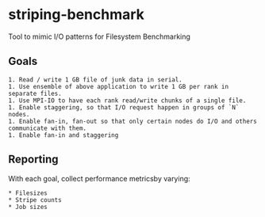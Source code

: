 striping-benchmark
==================

Tool to mimic I/O patterns for Filesystem Benchmarking

## Goals

	1. Read / write 1 GB file of junk data in serial.
	1. Use ensemble of above application to write 1 GB per rank in separate files.
	1. Use MPI-IO to have each rank read/write chunks of a single file.
	1. Enable staggering, so that I/O request happen in groups of `N` nodes.
	1. Enable fan-in, fan-out so that only certain nodes do I/O and others communicate with them.
	1. Enable fan-in and staggering

## Reporting

With each goal, collect performance metricsby varying:

	* Filesizes
	* Stripe counts
	* Job sizes
